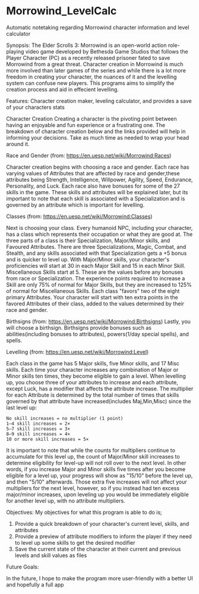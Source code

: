 # Morrowind_LevelCalc
Automatic notetaking regarding Morrowind character information and level calculator

Synopsis: The Elder Scrolls 3: Morrowind is an open-world action role-playing video game developed by Bethesda Game Studios that follows the Player Character (PC) as a recently released prisoner fated to save Morrowind from a great threat. Character creation in Morrowind is much more involved than later games of the series and while there is a lot more freedom in creating your character, the nuances of it and the levelling system can confuse new players. This programs aims to simplify the creation process and aid in effecient levelling.

Features: Character creation maker, leveling calculator, and provides a save of your characters stats

Character Creation 
Creating a character is the pivoting point between having an enjoyable and fun experience or a frustrating one. The breakdown of character creation below and the links provided will help in informing your decisions. Take as much time as needed to wrap your head around it.

Race and Gender (from: https://en.uesp.net/wiki/Morrowind:Races)

Character creation begins with choosing a race and gender. Each race has varying values of Attributes that are affected by race and gender,these attributes being Strength, Intelligence, Willpower, Agility, Speed, Endurance, Personality, and Luck. Each race also have bonuses for some of the 27 skills in the game. These skills and attributes will be explained later, but its important to note that each skill is associated with a Specialization and is governed by an attribute which is important for levelling.


Classes (from: https://en.uesp.net/wiki/Morrowind:Classes)

Next is choosing your class. Every humanoid NPC, including your character, has a class which represents their occupation or what they are good at. The three parts of a class is their Specialization, Major/Minor skills, and Favoured Attributes. There are three Specializations, Magic, Combat, and Stealth, and any skills associated with that Specialization gets a +5 bonus and is quicker to level up. With Major/Minor skills, your character's proficiencies will start at 30 in each Major Skill and 15 in each Minor Skill. Miscellaneous Skills start at 5. These are the values before any bonuses from race or Specialization. The experience points required to increase a Skill are only 75% of normal for Major Skills, but they are increased to 125% of normal for Miscellaneous Skills. Each class "favors" two of the eight primary Attributes. Your character will start with ten extra points in the favored Attributes of their class, added to the values determined by their race and gender.

Birthsigns (from: https://en.uesp.net/wiki/Morrowind:Birthsigns)
Lastly, you will choose a birthsign. Birthsigns provide bonuses such as abilities(including bonuses to attributes), powers(1/day special spells), and spells.


Levelling (from: https://en.uesp.net/wiki/Morrowind:Level)

Each class in the game has 5 Major skills, five Minor skills, and 17 Misc skills. Each time your character increases any combination of Major or Minor skills ten times, they become eligible to gain a level. When levelling up, you choose three of your attributes to increase and each attribute, except Luck, has a modifier that affects the attribute increase. The multiplier for each Attribute is determined by the total number of times that skills governed by that attribute have increased(includes Maj,Min,Misc) since the last level up:

    No skill increases = no multiplier (1 point)
    1–4 skill increases = 2×
    5–7 skill increases = 3×
    8–9 skill increases = 4×
    10 or more skill increases = 5×

It is important to note that while the counts for multipliers continue to accumulate for this level up, the count of Major/Minor skill increases to determine eligibility for level-up will not roll over to the next level. In other words, if you increase Major and Minor skills five times after you become eligible for a level up, your progress will show as "15/10" before the level up, and then "5/10" afterwards. Those extra five increases will not affect your multipliers for the next level, however, so if you instead had ten excess major/minor increases, upon leveling up you would be immediately eligible for another level up, with no attribute multipliers.

Objectives:
My objectives for what this program is able to do is;
  1. Provide a quick breakdown of your character's current level, skills, and attributes
  2. Provide a preview of attribute modifiers to inform the player if they need to level up some skills to get the desired modifier
  3. Save the current state of the character at their current and previous levels and skill values as files


Future Goals:

In the future, I hope to make the program more user-friendly with a better UI and hopefully a full app

